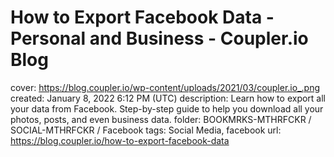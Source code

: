 # How to Export Facebook Data - Personal and Business - Coupler.io Blog

cover: https://blog.coupler.io/wp-content/uploads/2021/03/coupler.io_.png
created: January 8, 2022 6:12 PM (UTC)
description: Learn how to export all your data from Facebook. Step-by-step guide to help you download all your photos, posts, and even business data.
folder: BOOKMRKS-MTHRFCKR / SOCIAL-MTHRFCKR / Facebook
tags: Social Media, facebook
url: https://blog.coupler.io/how-to-export-facebook-data